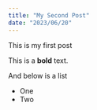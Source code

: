 ```yaml
---
title: "My Second Post"
date: "2023/06/20"
---
```

This is my first post

This is a __bold__ text.

And below is a list 
* One
* Two